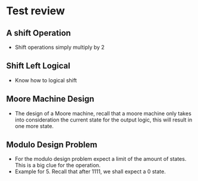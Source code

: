# Test review

## A shift Operation
- Shift operations simply multiply by 2

## Shift Left Logical

- Know how to logical shift

## Moore Machine Design

- The design of a Moore machine, recall that a moore machine only takes into consideration
    the current state for the output logic, this will result in one more state.

## Modulo Design Problem

- For the modulo design problem expect a limit of the amount of states. This
    is a big clue for the operation.
- Example for 5. Recall that after 1111, we shall expect a 0 state.


